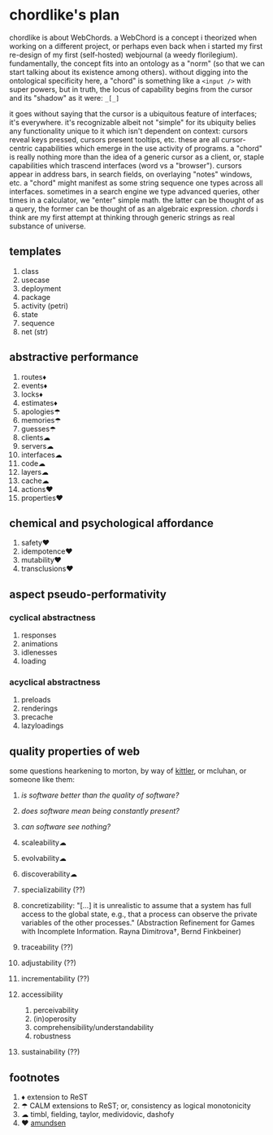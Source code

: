 # chordlike's plan

chordlike is about WebChords. a WebChord is a concept i theorized when working
on a different project, or perhaps even back when i started my first re-design
of my first (self-hosted) webjournal (a weedy florilegium). fundamentally, the 
concept fits into an ontology as a "norm" (so that we can start talking about 
its existence among others). without digging into the ontological specificity 
here, a "chord" is something like a `<input />` with super powers, but in
truth, the locus of capability begins from the cursor and its "shadow" as it
were: `_[_]`

it goes without saying that the cursor is a ubiquitous feature of interfaces;
it's everywhere. it's recognizable albeit not "simple" for its ubiquity
belies any functionality unique to it which isn't dependent on context:
cursors reveal keys pressed, cursors present tooltips, etc. these are
all cursor-centric capabilities which emerge in the use activity of programs.
a "chord" is really nothing more than the idea of a generic cursor
as a client, or, staple capabilities which trascend interfaces (word vs a
"browser"). cursors appear in address bars, in search fields, on overlaying
"notes" windows, etc. a "chord" might manifest as some string sequence
one types across all interfaces. sometimes in a search engine we type
advanced queries, other times in a calculator, we "enter" simple math.
the latter can be thought of as a query, the former can be thought of as
an algebraic expression. *chords* i think are my first attempt at thinking
through generic strings as real substance of universe.

## templates

1. class
2. usecase
3. deployment
4. package
5. activity (petri)
6. state
7. sequence
8. net (str)

## abstractive performance

1. routes♦
2. events♦
3. locks♦
4. estimates♦
5. apologies☂
6. memories☂
7. guesses☂
8. clients☁
9. servers☁
10. interfaces☁
11. code☁
12. layers☁
13. cache☁
14. actions❤
15. properties❤

## chemical and psychological affordance

1. safety❤
2. idempotence❤
3. mutability❤
4. transclusions❤

## aspect pseudo-performativity

### cyclical abstractness

1. responses
2. animations
3. idlenesses
4. loading

### acyclical abstractness

1. preloads
2. renderings
3. precache
4. lazyloadings

## quality properties of web

some questions hearkening to morton, by way of [kittler], or mcluhan, or someone 
like them:

1. *is software better than the quality of software?*
2. *does software mean being constantly present?*
3. *can software see nothing?*

1. scaleability☁
2. evolvability☁
3. discoverability☁
4. specializability (??)
5. concretizability: "[...] it is unrealistic to assume that a system has full 
   access to the global state, e.g., that a process can observe the private 
   variables of the other processes." (Abstraction Refinement for Games with 
   Incomplete Information. Rayna Dimitrova†, Bernd Finkbeiner)
6. traceability (??)
7. adjustability (??)
8. incrementability (??)
9. accessibility
   1. perceivability
   2. (in)operosity
   3. comprehensibility/understandability
	 4. robustness
10. sustainability (??)

## footnotes

1. ♦ extension to ReST
2. ☂ CALM extensions to ReST; or, consistency as logical monotonicity
3. ☁ timbl, fielding, taylor, medividovic, dashofy
4. ❤ [amundsen][mamund]

[ovm]: https://mamund.site44.com/articles/objects-v-messages/index.html
[mamund]: http://amundsen.com/articles/hypermedia-oriented-design/
[kittler]: https://web.stanford.edu/class/history34q/readings/Kittler/There_is_No_Software.html

<!-- EOF -->
